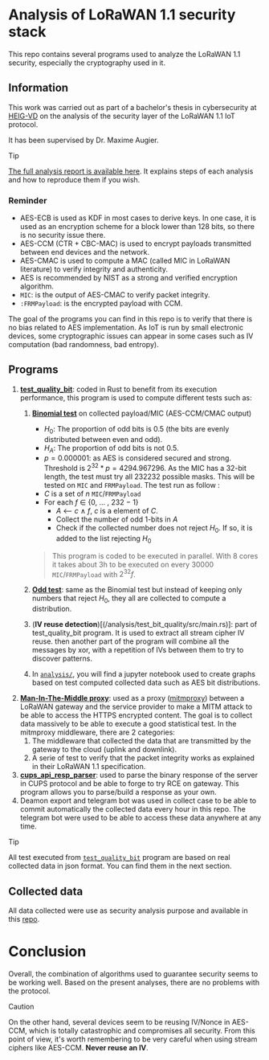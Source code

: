 # Analysis of LoRaWAN 1.1 security stack

This repo contains several programs used to analyze the LoRaWAN 1.1 security, especially the cryptography used in it.

## Information

This work was carried out as part of a bachelor's thesis in cybersecurity at [HEIG-VD](https://heig-vd.ch) on the analysis of the security layer of the LoRaWAN 1.1 IoT protocol.

It has been supervised by Dr. Maxime Augier.

> [!TIP]
> [The full analysis report is available here](https://maxime.chantemargue.ch/assets/lorawan_security/report.pdf). It explains steps of each analysis and how to reproduce them if you wish.

### Reminder
- AES-ECB is used as KDF in most cases to derive keys. In one case, it is used as an encryption scheme for a block lower than 128 bits, so there is no security issue there.
- AES-CCM (CTR + CBC-MAC) is used to encrypt payloads transmitted between end devices and the network.
- AES-CMAC is used to compute a MAC (called MIC in LoRaWAN literature) to verify integrity and authenticity.
- AES is recommended by NIST as a strong and verified encryption algorithm.
- ```MIC```: is the output of AES-CMAC to verify packet integrity.
- ```:FRMPayload```: is the encrypted payload with CCM.

The goal of the programs you can find in this repo is to verify that there is no bias related to AES implementation. As IoT is run by small electronic devices, some cryptographic issues can appear in some cases such as IV computation (bad randomness, bad entropy).
## Programs

1. [**test_quality_bit**](/analysis/test_bit_quality/src/main.rs): coded in Rust to benefit from its execution performance, this program is used to compute different tests such as: 
    1. [**Binomial test**](/analysis/test_bit_quality/src/main.rs) on collected payload/MIC (AES-CCM/CMAC output)
        - $H_0$: The proportion of odd bits is 0.5 (the bits are evenly distributed between even and odd).
        - $H_A$: The proportion of odd bits is not 0.5.
        - $p = 0.000001$: as AES is considered secured and strong. Threshold is $2^{32}*p=4294.967296$.
        As the MIC has a 32-bit length, the test must try all 232232 possible masks. This will be tested on ```MIC``` and ```FRMPayload```.
        The test run as follow :
        - $C$ is a set of $n$ ```MIC```/```FRMPayload```
        - For each $f$ ∈ {0, … , 232 − 1}
            - $A$ ⟵ $c$ ∧ $f$, $c$ is a element of $C$.
            - Collect the number of odd 1-bits in $A$
            - Check if the collected number does not reject $H_0$. If so, it is added to the list rejecting $H_0$ 

        > This program is coded to be executed in parallel. With 8 cores it takes about 3h to be executed on every  $30000$ ```MIC```/```FRMPayload``` with $2^{32} f$.

    2. [**Odd test**](/analysis/test_bit_quality/src/main.rs): same as the Binomial test but instead of keeping only numbers that reject $H_0$, they all are collected to compute a distribution.
    3. (**IV reuse detection**)[(/analysis/test_bit_quality/src/main.rs)]: part of test_quality_bit program. It is used to extract all stream cipher IV reuse. then another part of the program will combine all the messages by xor, with a repetition of IVs between them to try to discover patterns.   
    4. In [```analysis/```](/analysis/notebook.ipynb), you will find a jupyter notebook used to create graphs based on test computed collected data such as AES bit distributions.
2. [**Man-In-The-Middle proxy**](/mitmproxy/log_requests.py): used as a proxy ([mitmproxy](https://hub.docker.com/r/mitmproxy/mitmproxy/)) between a LoRaWAN gateway and the service provider to make a MITM attack to be able to access the HTTPS encrypted content. The goal is to collect data massively to be able to execute a good statistical test. 
In the mitmproxy middleware, there are 2 categories:
    1. The middleware that collected the data that are transmitted by the gateway to the cloud (uplink and downlink).
    2. A serie of test to verify that the packet integrity works as explained in their LoRaWAN 1.1 specification.
3. [**cups_api_resp_parser**](/cups_api_resp_parser/parser.py): used to parse the binary response of the server in CUPS protocol and be able to forge to try RCE on gateway.
This program allows you to parse/build a response as your own.
4. Deamon export and telegram bot was used in collect case to be able to commit automatically the collected data every hour in this repo. The telegram bot were used to be able to access these data anywhere at any time.

> [!TIP]
> All test executed from [```test_quality_bit```](/analysis/test_bit_quality/src/main.rs) program are based on real collected data in json format. You can find them in the next section.

## Collected data

All data collected were use as security analysis purpose and available in this [repo](https://github.com/CSharper63/tb_iscs_lorawan_data_collection).

# Conclusion

Overall, the combination of algorithms used to guarantee security seems to be working well. Based on the present analyses, there are no problems with the protocol.

> [!CAUTION]
> On the other hand, several devices seem to be reusing IV/Nonce in AES-CCM, which is totally catastrophic and compromises all security. From this point of view, it's worth remembering to be very careful when using stream ciphers like AES-CCM. **Never reuse an IV**.
